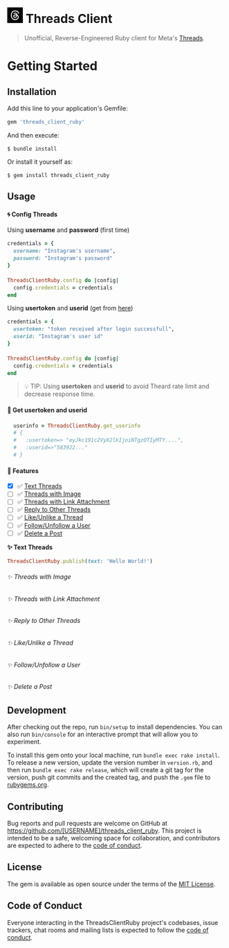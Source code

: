 # [<img src="logo.jpg" width="36" height="36" />](https://github.com/junhoyeo) Threads Client

> Unofficial, Reverse-Engineered Ruby client for Meta's [Threads](https://threads.net).

# Getting Started

## Installation

Add this line to your application's Gemfile:

```ruby
gem 'threads_client_ruby'
```

And then execute:

    $ bundle install

Or install it yourself as:

    $ gem install threads_client_ruby

## Usage
#### 🌀 Config Threads

Using **username** and **password** (first time)
```ruby
credentials = {
  username: "Instagram's username",
  password: "Instagram's password"
}

ThreadsClientRuby.config do |config|
  config.credentials = credentials
end
```

Using **usertoken** and **userid** (get from [here](#🤖-get-usertoken-and-userid))
```ruby
credentials = {
  usertoken: "token received after login successfull",
  userid: "Instagram's user id"
}

ThreadsClientRuby.config do |config|
  config.credentials = credentials
end
```

>💡 TIP: Using **usertoken** and **userid** to avoid Theard rate limit and decrease response time.

#### 🤖 Get usertoken and userid

```ruby
  userinfo = ThreadsClientRuby.get_userinfo
  # {
  #   :usertoken=> "eyJkc191c2VyX2lkIjoiNTgzOTIyMTY....",
  #   :userid=>"583922..."
  # }
```

#### 📌 Features

- [x] ✅ [Text Threads](#✨-threads-with-image)
- [ ] ✅ [Threads with Image](#✨-threads-with-image)
- [ ] ✅ [Threads with Link Attachment](#✨-threads-with-link-attachment)
- [ ] ✅ [Reply to Other Threads](#✨-reply-to-other-threads)
- [ ] ✅ [Like/Unlike a Thread](#✨-likeunlike-a-thread)
- [ ] ✅ [Follow/Unfollow a User](#✨-followunfollow-a-user)
- [ ] ✅ [Delete a Post](#✨-delete-a-post)

**✨ Text Threads**

```ruby
ThreadsClientRuby.publish(text: 'Hello World!')
```

###### ✨ Threads with Image

###### ✨ Threads with Link Attachment

###### ✨ Reply to Other Threads

###### ✨ Like/Unlike a Thread

###### ✨ Follow/Unfollow a User

###### ✨ Delete a Post

## Development

After checking out the repo, run `bin/setup` to install dependencies. You can also run `bin/console` for an interactive prompt that will allow you to experiment.

To install this gem onto your local machine, run `bundle exec rake install`. To release a new version, update the version number in `version.rb`, and then run `bundle exec rake release`, which will create a git tag for the version, push git commits and the created tag, and push the `.gem` file to [rubygems.org](https://rubygems.org).

## Contributing

Bug reports and pull requests are welcome on GitHub at https://github.com/[USERNAME]/threads_client_ruby. This project is intended to be a safe, welcoming space for collaboration, and contributors are expected to adhere to the [code of conduct](https://github.com/[USERNAME]/threads_client_ruby/blob/master/CODE_OF_CONDUCT.md).

## License

The gem is available as open source under the terms of the [MIT License](https://opensource.org/licenses/MIT).

## Code of Conduct

Everyone interacting in the ThreadsClientRuby project's codebases, issue trackers, chat rooms and mailing lists is expected to follow the [code of conduct](https://github.com/[USERNAME]/threads_client_ruby/blob/master/CODE_OF_CONDUCT.md).
